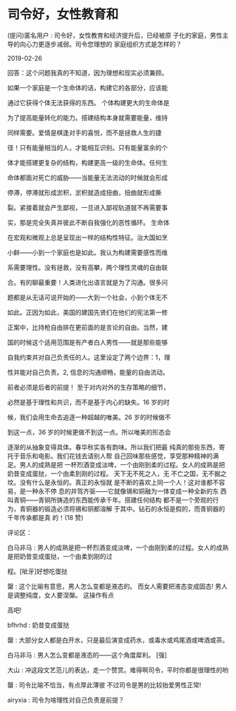 # 司令好，女性教育和

(提问)匿名用户 : 司令好，女性教育和经济提升后，已经被原 子化的家庭，男性主导的向心力更逐步减弱。司令您理想的 家庭组织方式是怎样的？

2019-02-26

回答：这个问题我真的不知道，因为理想和现实必须兼顾。

如果一个家庭是一个生命体的话，构建它的各部分，应该能

通过它获得个体无法获得的东西。 个体构建更大的生命体是

为了提高能量转化的能力。搭建结构本身就需要能量，维持

同样需要。爱情是棋逢对手的喜悦，而不是拯救人生的捷

径！只有能量相当的人，才能相互识别。只有能量富余的个

体才能搭建更复杂的结构，构建更高一级的生命体。任何生

命体都面对死亡的威胁——当能量无法流动的时候就会形成

停滞，停滞就形成淤积，淤积就造成扭曲，扭曲就形成撕

裂。紧接着就会产生鄙视，一旦进入鄙视轨道就不再需要事

实，那是完全失真并彼此不断自我强化的恶性循环。 生命体

在宏观和微观上总是呈现出一样的结构性特征。治大国如烹

小鲜——小到一个家庭也是如此。我认为构建需要感性而维

系需要理性。没有拯救，没有高攀，两个理性灵魂的自由联

合。有的聊最重要！人类进化出语言就是为了沟通。很多问

题都是从无话可说开始的——大到一个社会，小到个体无不

如此。正因为如此，美国的建国先贤们在他们的宪法第一修

正案中，比持枪自由排在更前面的是言论的自由。当然，建

国的时候这个适用范围是有产者白人男性——就是那些能够

自我约束并对自己负责任的人。这里设定了两个边界：1，理

性并能对自己负责。2, 信息的沟通顺畅，能量的自由流动。

前者必须是后者的前提！ 至于对内对外的生存策略的细节，

必然是基于理性和共识，而不是基于内心的缺失。16 岁的时

候，我们会用生命去追逐一种超越的唯美。26 岁的时候做不

到这一点，36 岁的时候更做不到这一点。所以唯美的形态会

逐渐的从抽象变得具体。春华秋实各有韵味。所以我们把最 纯真的那些东西，寄托于音乐和电影。我们花钱去请别人帮 自己回味那些感觉，享受那种精神的满足。男人的成熟是把 一杯烈酒变成淡啤，一个由刚到柔的过程。女人的成熟是把 奶昔变成蛋挞，一个由柔到刚的过程。 天下无不死之人，无 不亡之国，无不掘之坟。没有什么是永恒的。真正的永恒就 是不断的喜欢上同一个人！这对谁都不容易，是一种永不停 息的并驾齐驱——它就像锡和铜融为一体变成一种全新的东 西叫青铜——青铜所铸造的东西能传承千年。搭建任何结构 都不是一个旁观的行为，青铜器的锻造必须将锡和铜都溶解 于其中。钻石的永恒是假的，而青铜器的千年传承都是真 的！(18 赞)

评论区：

白马非马 : 男人的成熟是把一杯烈酒变成淡啤，一个由刚到柔的过程。女人的成熟是把奶昔变成蛋挞，一个由柔到刚的过

程。[呲牙]好想吃蛋挞

罄 : 这个比喻有意思，男人怎么变都是液态的。 而女人需要把液态变成固态! 男人是调整纯度，女人要涅槃。 这操作有点

高吧!

bfhrhd : 奶昔变成蛋挞

罄 : 大部分女人都是白开水，只是最后演变成药水，或毒水或鸡尾酒或啤酒或茶。

白马非马 : 男人怎么变都是液态的——这个角度犀利。 [强]

大山 : 冲这段文艺范儿的表达，走一个赞赏。难得啊司令，平时你都是很理性的哟

罄 : 司令比喻不恰当，有点厚此薄彼 不过司令是男的比较抬爱男性正常!

airyxia : 司令为啥理性对自己负责是前提？